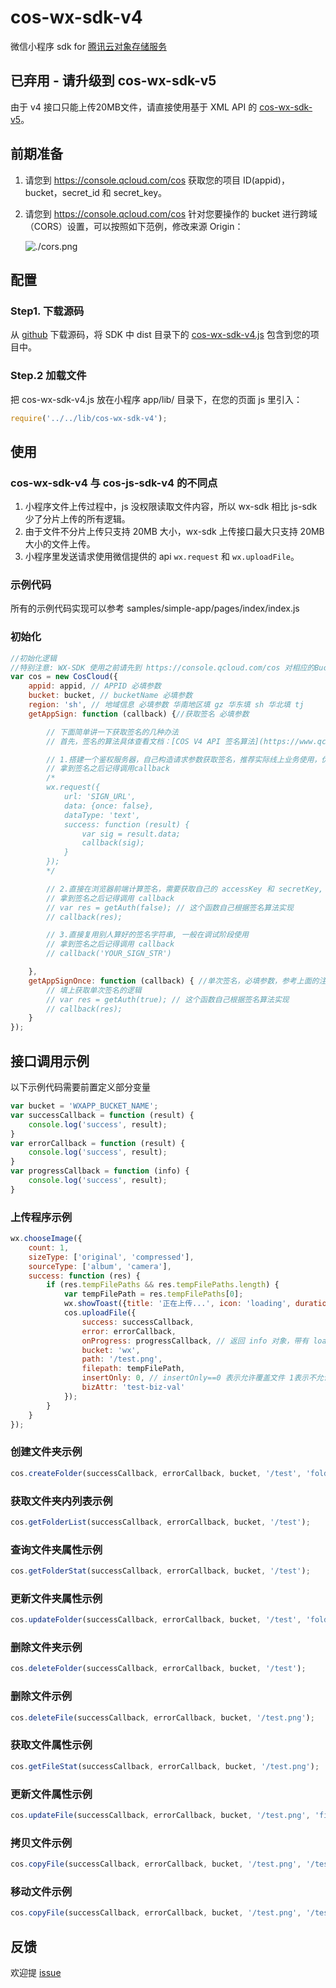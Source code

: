 # cos-wx-sdk-v4

微信小程序 sdk for [腾讯云对象存储服务](https://www.qcloud.com/product/cos)

## 已弃用 - 请升级到 cos-wx-sdk-v5
由于 v4 接口只能上传20MB文件，请直接使用基于 XML API 的 [cos-wx-sdk-v5](https://github.com/tencentyun/cos-wx-sdk-v5)。

## 前期准备

1. 请您到 https://console.qcloud.com/cos 获取您的项目 ID(appid)，bucket，secret_id 和 secret_key。
3. 请您到 https://console.qcloud.com/cos 针对您要操作的 bucket 进行跨域（CORS）设置，可以按照如下范例，修改来源 Origin：
                                                                 
    ![./cors.png](./cors.png)

## 配置

### Step1. 下载源码
从 [github](https://github.com/tencentyun/cos-wx-sdk-v4/archive/master.zip) 下载源码，将 SDK 中 dist 目录下的 [cos-wx-sdk-v4.js](https://github.com/tencentyun/cos-wx-sdk-v4/blob/master/dist/cos-wx-sdk-v4.js) 包含到您的项目中。

### Step.2 加载文件

把 cos-wx-sdk-v4.js 放在小程序 app/lib/ 目录下，在您的页面 js 里引入：

```js
require('../../lib/cos-wx-sdk-v4');
```

## 使用

### cos-wx-sdk-v4 与 cos-js-sdk-v4 的不同点

1. 小程序文件上传过程中，js 没权限读取文件内容，所以 wx-sdk 相比 js-sdk 少了分片上传的所有逻辑。
2. 由于文件不分片上传只支持 20MB 大小，wx-sdk 上传接口最大只支持 20MB 大小的文件上传。
3. 小程序里发送请求使用微信提供的 api `wx.request` 和 `wx.uploadFile`。

### 示例代码

所有的示例代码实现可以参考 samples/simple-app/pages/index/index.js

### 初始化

```js
//初始化逻辑
//特别注意: WX-SDK 使用之前请先到 https://console.qcloud.com/cos 对相应的Bucket进行跨域设置
var cos = new CosCloud({
    appid: appid, // APPID 必填参数
    bucket: bucket, // bucketName 必填参数
    region: 'sh', // 地域信息 必填参数 华南地区填 gz 华东填 sh 华北填 tj
    getAppSign: function (callback) {//获取签名 必填参数

        // 下面简单讲一下获取签名的几种办法
        // 首先，签名的算法具体查看文档：[COS V4 API 签名算法](https://www.qcloud.com/document/product/436/6054)

        // 1.搭建一个鉴权服务器，自己构造请求参数获取签名，推荐实际线上业务使用，优点是安全性好，不会暴露自己的私钥
        // 拿到签名之后记得调用callback
        /*
        wx.request({
            url: 'SIGN_URL',
            data: {once: false},
            dataType: 'text',
            success: function (result) {
                var sig = result.data;
                callback(sig);
            }
        });
        */

        // 2.直接在浏览器前端计算签名，需要获取自己的 accessKey 和 secretKey, 一般在调试阶段使用
        // 拿到签名之后记得调用 callback
        // var res = getAuth(false); // 这个函数自己根据签名算法实现
        // callback(res);

        // 3.直接复用别人算好的签名字符串, 一般在调试阶段使用
        // 拿到签名之后记得调用 callback
        // callback('YOUR_SIGN_STR')

    },
    getAppSignOnce: function (callback) { //单次签名，必填参数，参考上面的注释即可
        // 填上获取单次签名的逻辑
        // var res = getAuth(true); // 这个函数自己根据签名算法实现
        // callback(res);
    }
});
```

## 接口调用示例

以下示例代码需要前置定义部分变量
```js
var bucket = 'WXAPP_BUCKET_NAME';
var successCallback = function (result) {
    console.log('success', result);
}
var errorCallback = function (result) {
    console.log('success', result);
}
var progressCallback = function (info) {
    console.log('success', result);
}
```

### 上传程序示例

```js
wx.chooseImage({
    count: 1,
    sizeType: ['original', 'compressed'],
    sourceType: ['album', 'camera'],
    success: function (res) {
        if (res.tempFilePaths && res.tempFilePaths.length) {
            var tempFilePath = res.tempFilePaths[0];
            wx.showToast({title: '正在上传...', icon: 'loading', duration: 60000});
            cos.uploadFile({
                success: successCallback,
                error: errorCallback,
                onProgress: progressCallback, // 返回 info 对象，带有 loaded、total、percent、speed 四个字段
                bucket: 'wx',
                path: '/test.png',
                filepath: tempFilePath,
                insertOnly: 0, // insertOnly==0 表示允许覆盖文件 1表示不允许覆盖
                bizAttr: 'test-biz-val'
            });
        }
    }
});
```

### 创建文件夹示例

```js
cos.createFolder(successCallback, errorCallback, bucket, '/test', 'folder_first_attr');
```

### 获取文件夹内列表示例

```js
cos.getFolderList(successCallback, errorCallback, bucket, '/test');
```

### 查询文件夹属性示例

```js
cos.getFolderStat(successCallback, errorCallback, bucket, '/test');
```

### 更新文件夹属性示例

```js
cos.updateFolder(successCallback, errorCallback, bucket, '/test', 'folder_new_attr');
```

### 删除文件夹示例

```js
cos.deleteFolder(successCallback, errorCallback, bucket, '/test');
```

### 删除文件示例
```js
cos.deleteFile(successCallback, errorCallback, bucket, '/test.png');
```

### 获取文件属性示例

```js
cos.getFileStat(successCallback, errorCallback, bucket, '/test.png');
```

### 更新文件属性示例

```js
cos.updateFile(successCallback, errorCallback, bucket, '/test.png', 'file_new_attr');
```

### 拷贝文件示例

```js
cos.copyFile(successCallback, errorCallback, bucket, '/test.png', '/test-cp.png', 0);
```

### 移动文件示例

```js
cos.copyFile(successCallback, errorCallback, bucket, '/test.png', '/test-cp.png', 0);
```


## 反馈

欢迎提 [issue](https://github.com/tencentyun/cos-wx-sdk-v4/issues)
